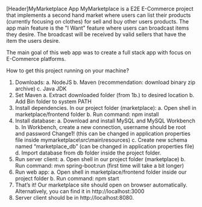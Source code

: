 [Header]MyMarketplace App
MyMarketplace is a E2E E-Commerce project that implements a second hand market where users can list their products (currently focusing on clothes) for sell and buy other users products.
The app main feature is the "I Want" feature where users can broadcast items they desire. The broadcast will be received by valid sellers that have the item the users desire.

The main goal of this web app was to create a full stack app with focus on E-Commerce platforms.

How to get this project running on your machine?

1.	Downloads:
	a.	NodeJS
	b.	Maven (recommendation: download binary zip archive)
	c.	Java JDK
2.	Set Maven
	a.	Extract downloaded folder (from 1b.) to desired location
	b.	Add Bin folder to system PATH
3.	Install dependencies. In our project folder (marketplace):
	a.	Open shell in marketplace/frontend folder
	b.	Run command: npm install
4.	Install database:
	a.	Download and install MySQL and MySQL Workbench
	b.	In Workbench, create a new connection, username should be root and password Change1! (this can be changed in application properties file inside mymarketplace\src\main\resources)
	c.	Create new schema named “marketplace_db” (can be changed in application properties file)
	d.	 Import database from db folder inside the project folder.
5.	Run server client:
	a.	Open shell in our project folder (marketplace)
	b.	Run command: mvn spring-boot:run (first time will take a bit longer)
6.	Run web app:
	a.	Open shell in marketplace/frontend folder inside our project folder
	b.	Run command: npm start
7.	That’s it! Our marketplace site should open on browser automatically. Alternatively, you can find it in http://localhost:3000
8.	Server client should be in http://localhost:8080.
